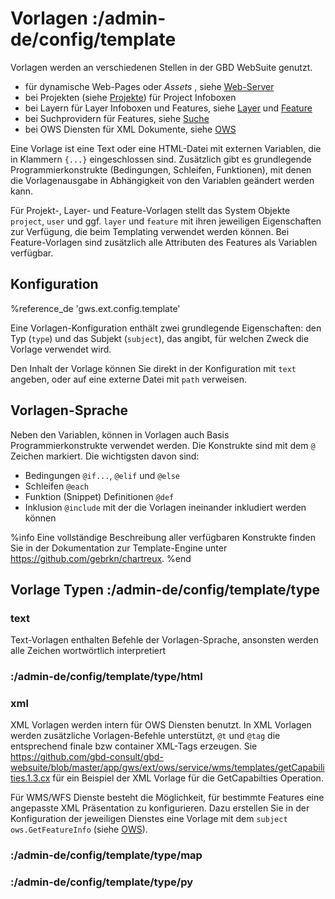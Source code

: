 # Vorlagen :/admin-de/config/template

Vorlagen werden an verschiedenen Stellen in der GBD WebSuite genutzt.

- für dynamische Web-Pages oder *Assets* , siehe [Web-Server](/admin-de/config/web)
- bei Projekten (siehe [Projekte](/admin-de/config/projekte)) für Project Infoboxen
- bei Layern  für Layer Infoboxen und Features, siehe [Layer](/admin-de/config/layer) und [Feature](/admin-de/config/feature)
- bei Suchprovidern für Features, siehe [Suche](/admin-de/config/suche)
- bei OWS Diensten für XML Dokumente, siehe [OWS](/admin-de/plugin/ows)

Eine Vorlage ist eine Text oder eine HTML-Datei mit externen Variablen, die in Klammern ``{...}`` eingeschlossen sind. Zusätzlich gibt es grundlegende Programmierkonstrukte (Bedingungen, Schleifen, Funktionen), mit denen die Vorlagenausgabe in Abhängigkeit von den Variablen geändert werden kann.

Für Projekt-, Layer- und Feature-Vorlagen stellt das System Objekte ``project``, ``user`` und ggf. ``layer`` und ``feature`` mit ihren jeweiligen Eigenschaften zur Verfügung, die beim Templating verwendet werden können. Bei Feature-Vorlagen sind zusätzlich alle Attributen des Features als Variablen verfügbar.

## Konfiguration

%reference_de 'gws.ext.config.template'

Eine Vorlagen-Konfiguration enthält zwei grundlegende Eigenschaften: den Typ (``type``) und das Subjekt (``subject``), das angibt, für welchen Zweck die Vorlage verwendet wird.

Den Inhalt der Vorlage können Sie direkt in der Konfiguration mit ``text`` angeben, oder auf eine externe Datei mit ``path`` verweisen.

## Vorlagen-Sprache

Neben den Variablen, können in Vorlagen auch Basis Programmierkonstrukte verwendet werden. Die Konstrukte sind mit dem ``@`` Zeichen markiert. Die wichtigsten davon sind:

- Bedingungen ``@if...``, ``@elif`` und ``@else``
- Schleifen ``@each``
- Funktion (Snippet) Definitionen ``@def``
- Inklusion ``@include`` mit der die Vorlagen ineinander inkludiert werden können

%info
 Eine vollständige Beschreibung aller verfügbaren Konstrukte finden Sie in der Dokumentation zur Template-Engine unter https://github.com/gebrkn/chartreux.
%end

## Vorlage Typen :/admin-de/config/template/type

### text

Text-Vorlagen enthalten Befehle der Vorlagen-Sprache, ansonsten werden alle Zeichen wortwörtlich interpretiert

### :/admin-de/config/template/type/html

### xml

XML Vorlagen werden intern für OWS Diensten benutzt. In XML Vorlagen werden zusätzliche Vorlagen-Befehle unterstützt, ``@t`` und ``@tag`` die entsprechend finale bzw container XML-Tags erzeugen. Sie https://github.com/gbd-consult/gbd-websuite/blob/master/app/gws/ext/ows/service/wms/templates/getCapabilities.1.3.cx für ein Beispiel der XML Vorlage für die GetCapabilties Operation.

Für WMS/WFS Dienste besteht die Möglichkeit, für bestimmte Features eine angepasste XML Präsentation zu konfigurieren. Dazu erstellen Sie in der Konfiguration der jeweiligen Dienstes eine Vorlage mit dem ``subject`` ``ows.GetFeatureInfo`` (siehe [OWS](/admin-de/plugin/ows)).


### :/admin-de/config/template/type/map

### :/admin-de/config/template/type/py
